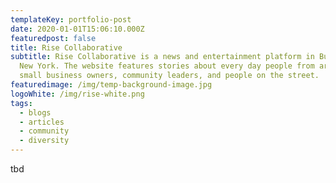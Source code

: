 ```yaml
---
templateKey: portfolio-post
date: 2020-01-01T15:06:10.000Z
featuredpost: false
title: Rise Collaborative
subtitle: Rise Collaborative is a news and entertainment platform in Buffalo,
  New York. The website features stories about every day people from artists to
  small business owners, community leaders, and people on the street.
featuredimage: /img/temp-background-image.jpg
logoWhite: /img/rise-white.png
tags:
  - blogs
  - articles
  - community
  - diversity
---
```

tbd